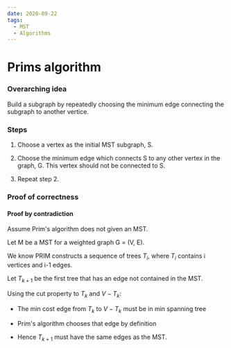 ```yaml
---
date: 2020-09-22
tags: 
  - MST
  - Algorithms
---
```


# Prims algorithm

### Overarching idea

Build a subgraph by repeatedly choosing the minimum edge connecting the subgraph to another vertice.

### Steps 

1. Choose a vertex as the initial MST subgraph, S.

2. Choose the minimum edge which connects S to any other vertex in the graph, G.
   This vertex should not be connected to S.

3. Repeat step 2. 

### Proof of correctness

#### Proof by contradiction

Assume Prim's algorithm does not given an MST.

Let M be a MST for a weighted graph G = (V, E).

We know PRIM constructs a sequence of trees $T_{i}$, where $T_{i}$ contains i vertices and i-1 edges.

Let $T_{k+1}$ be the first tree that has an edge not contained in the MST.

Using the cut property to $T_{k}$ and $V - T_{k}$:

- The min cost edge from $T_{k}$ to $V - T_{k}$ must be in min spanning tree

- Prim's algorithm chooses that edge by definition

- Hence $T_{k+1}$ must have the same edges as the MST.


